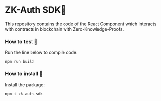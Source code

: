 # ZK-Auth SDK🦄
This repository contains the code of the React Component which interacts with contracts in blockchain with Zero-Knowledge-Proofs.

### How to test 🧪
Run the line below to compile code:

```npm run build```

### How to install 🔧
Install the package:

```npm i zk-auth-sdk```
